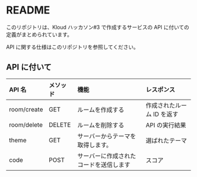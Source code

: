 # README

このリポジトリは、Kloud ハッカソン#3 で作成するサービスの API に付いての定義がまとめられています。

API に関する仕様はこのリポジトリを参照してください。

## API に付いて

| API 名      | メソッド | 機能                                   | レスポンス                 |
| :---------- | :------- | :------------------------------------- | :------------------------- |
| room/create | GET      | ルームを作成する                       | 作成されたルーム ID を返す |
| room/delete | DELETE      | ルームを削除する                       | API の実行結果             |
| theme       | GET      | サーバーからテーマを取得します。       | 選ばれたテーマ             |
| code        | POST     | サーバーに作成されたコードを送信します | スコア                     |
